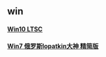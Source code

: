
## win


#### [Win10 LTSC](https://mokk731.github.io/BT-torrent/[emtrek.org]1607_ENTERPRISE-LTSB-2016_X86-X64_ZH-CN_2x1.torrent)


#### [Win7 俄罗斯lopatkin大神 精简版 ](https://mokk731.github.io/BT-torrent/[emtrek.org]7601.24540_Professional_7_SP1_x86-x64_ZH-CN_SM.torrent)

